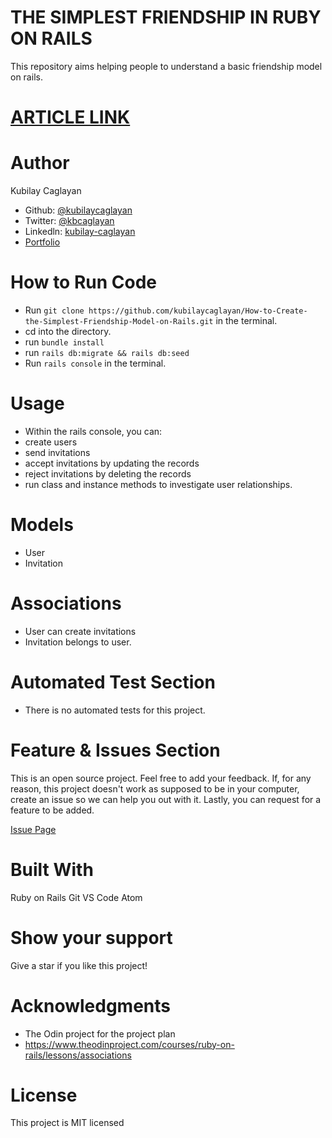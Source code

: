 # THE SIMPLEST FRIENDSHIP IN RUBY ON RAILS

This repository aims helping people to understand a basic friendship model on rails.

# [ARTICLE LINK](https://medium.com/@kblycaglayan/how-to-create-the-simplest-friendship-model-on-rails-de0ab51448ec)

# Author

Kubilay Caglayan
- Github: [@kubilaycaglayan](https://github.com/kubilaycaglayan)
- Twitter: [@kbcaglayan](https://twitter.com/kbcaglayan)
- Linkedln: [kubilay-caglayan](https://www.linkedin.com/in/kubilaycaglayan/)
- [Portfolio](https://www.kubilaycaglayan.com/)

# How to Run Code
- Run `git clone https://github.com/kubilaycaglayan/How-to-Create-the-Simplest-Friendship-Model-on-Rails.git` in the terminal.
- cd into the directory.
- run `bundle install`
- run `rails db:migrate && rails db:seed`
- Run `rails console` in the terminal.

# Usage
- Within the rails console, you can:
- create users
- send invitations
- accept invitations by updating the records
- reject invitations by deleting the records
- run class and instance methods to investigate user relationships.

# Models
- User
- Invitation

# Associations
- User can create invitations
- Invitation belongs to user.


# Automated Test Section
- There is no automated tests for this project.


# Feature & Issues Section
This is an open source project. Feel free to add your feedback. If, for any reason, this project doesn't work as supposed to be in your computer, create an issue so we can help you out with it. Lastly, you can request for a feature to be added.

[Issue Page](https://github.com/kubilaycaglayan/How-to-Create-the-Simplest-Friendship-Model-on-Rails/issues)

# Built With

Ruby on Rails
Git
VS Code
Atom

# Show your support
Give a star if you like this project!

# Acknowledgments
- The Odin project for the project plan
- https://www.theodinproject.com/courses/ruby-on-rails/lessons/associations

# License
This project is MIT licensed